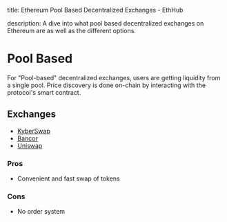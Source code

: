 title: Ethereum Pool Based Decentralized Exchanges - EthHub

description: A dive into what pool based decentralized exchanges on Ethereum are as well as the different options.

# Pool Based

For "Pool-based" decentralized exchanges, users are getting liquidity from a single pool. Price discovery is done on-chain by interacting with the protocol's smart contract.

## Exchanges

* [KyberSwap](kyber.md)
* [Bancor](bancor.md)
* [Uniswap](uniswap.md)

### Pros

* Convenient and fast swap of tokens

### Cons

* No order system